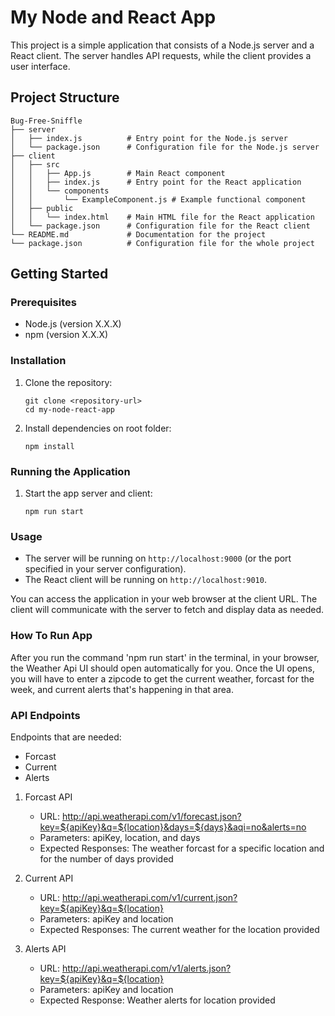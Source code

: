 # My Node and React App

This project is a simple application that consists of a Node.js server and a React client. The server handles API requests, while the client provides a user interface.

## Project Structure

```
Bug-Free-Sniffle
├── server
│   ├── index.js          # Entry point for the Node.js server
│   └── package.json      # Configuration file for the Node.js server
├── client
│   ├── src
│   │   ├── App.js        # Main React component
│   │   ├── index.js      # Entry point for the React application
│   │   └── components
│   │       └── ExampleComponent.js # Example functional component
│   ├── public
│   │   └── index.html    # Main HTML file for the React application
│   └── package.json      # Configuration file for the React client
└── README.md             # Documentation for the project
└── package.json          # Configuration file for the whole project
```

## Getting Started

### Prerequisites

- Node.js (version X.X.X)
- npm (version X.X.X)

### Installation

1. Clone the repository:

   ```
   git clone <repository-url>
   cd my-node-react-app
   ```

2. Install dependencies on root folder:

   ```
   npm install
   ```

### Running the Application

1. Start the app server and client:

   ```
   npm run start
   ```

### Usage

- The server will be running on `http://localhost:9000` (or the port specified in your server configuration).
- The React client will be running on `http://localhost:9010`.

You can access the application in your web browser at the client URL. The client will communicate with the server to fetch and display data as needed.

### How To Run App 

After you run the command 'npm run start' in the terminal, in your browser, the Weather Api UI should open automatically for you. Once the UI opens, you will have to enter a zipcode to get the current weather, forcast for the week, and current alerts that's happening in that area. 

### API Endpoints 

Endpoints that are needed: 
   - Forcast 
   - Current 
   - Alerts 

1. Forcast API
   - URL: http://api.weatherapi.com/v1/forecast.json?key=${apiKey}&q=${location}&days=${days}&aqi=no&alerts=no 
   - Parameters: apiKey, location, and days
   - Expected Responses: The weather forcast for a specific location and for the number of days provided 

2. Current API 
   - URL: http://api.weatherapi.com/v1/current.json?key=${apiKey}&q=${location} 
   - Parameters: apiKey and location 
   - Expected Responses: The current weather for the location provided 

3. Alerts API 
   - URL: http://api.weatherapi.com/v1/alerts.json?key=${apiKey}&q=${location}
   - Parameters: apiKey and location
   - Expected Response: Weather alerts for location provided 